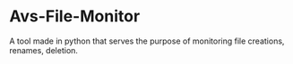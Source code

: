 # Avs-File-Monitor
A tool made in python that serves the purpose of monitoring file creations, renames, deletion.
